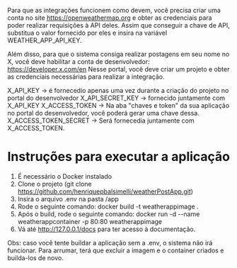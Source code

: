 Para que as integrações funcionem como devem, você precisa criar uma conta no site https://openweathermap.org e obter as credenciais para poder realizar requisições à API deles. 
Assim que conseguir a chave de API, substitua o valor fornecido por eles e insira na variável WEATHER_APP_API_KEY.

Além disso, para que o sistema consiga realizar postagens em seu nome no X, você deve habilitar a conta de desenvolvedor: https://developer.x.com/en 
Nesse portal, você deve criar um projeto e obter as credenciais necessárias para realizar a integração.

  X_API_KEY -> é fornecedio apenas uma vez durante a criação do projeto no portal do desenvolvedor
  X_API_SECRET_KEY -> fornecido juntamente com X_API_KEY
  X_ACCESS_TOKEN -> Na aba "chaves e token" da sua aplicação no portal do desenvolvedor, você poderá gerar uma chave dessa.
  X_ACCESS_TOKEN_SECRET -> Será fornecedia juntamente com X_ACCESS_TOKEN.

# Instruções para executar a aplicação

1. É necessário o Docker instalado
2. Clone o projeto (git clone https://github.com/henriquepbalsimelli/weatherPostApp.git)
3. Insira o arquivo .env na pasta /app
4. Rode o seguinte comando: docker build -t weatherappimage .
5. Após o build, rode o seguinte comando: docker run -d --name weatherappcontainer -p 80:80 weatherappimage
6. Vá até http://127.0.0.1/docs para ter acesso à documentação.


Obs: caso você tente buildar a aplicação sem a .env, o sistema não irá funcionar. Para arrumar, terá que excluir a imagem e o container criados e builda-los de novo.
